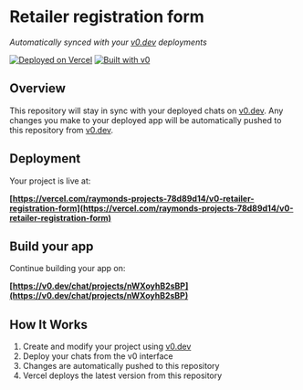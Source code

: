 # Retailer registration form

*Automatically synced with your [v0.dev](https://v0.dev) deployments*

[![Deployed on Vercel](https://img.shields.io/badge/Deployed%20on-Vercel-black?style=for-the-badge&logo=vercel)](https://vercel.com/raymonds-projects-78d89d14/v0-retailer-registration-form)
[![Built with v0](https://img.shields.io/badge/Built%20with-v0.dev-black?style=for-the-badge)](https://v0.dev/chat/projects/nWXoyhB2sBP)

## Overview

This repository will stay in sync with your deployed chats on [v0.dev](https://v0.dev).
Any changes you make to your deployed app will be automatically pushed to this repository from [v0.dev](https://v0.dev).

## Deployment

Your project is live at:

**[https://vercel.com/raymonds-projects-78d89d14/v0-retailer-registration-form](https://vercel.com/raymonds-projects-78d89d14/v0-retailer-registration-form)**

## Build your app

Continue building your app on:

**[https://v0.dev/chat/projects/nWXoyhB2sBP](https://v0.dev/chat/projects/nWXoyhB2sBP)**

## How It Works

1. Create and modify your project using [v0.dev](https://v0.dev)
2. Deploy your chats from the v0 interface
3. Changes are automatically pushed to this repository
4. Vercel deploys the latest version from this repository